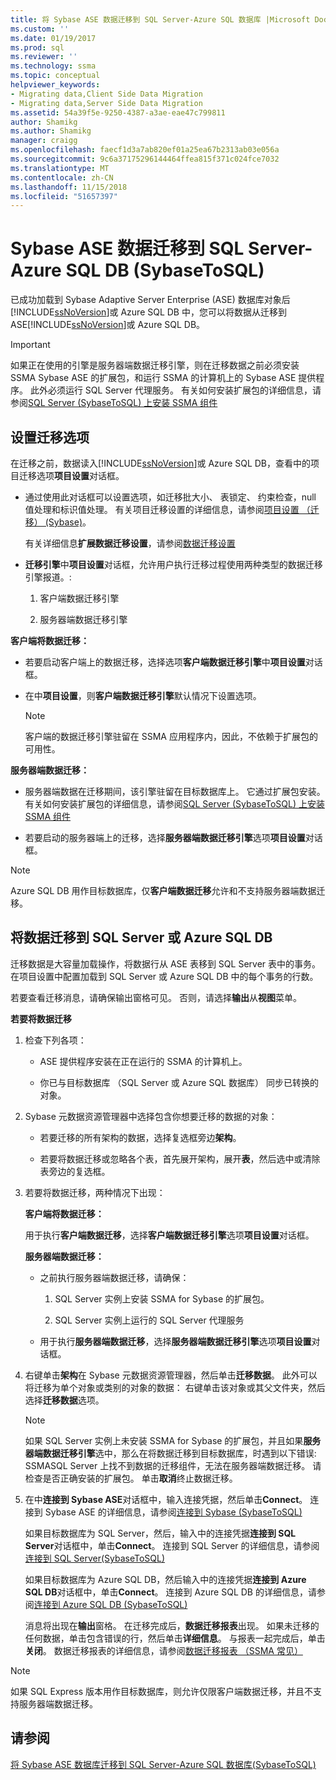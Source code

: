 ```yaml
---
title: 将 Sybase ASE 数据迁移到 SQL Server-Azure SQL 数据库 |Microsoft Docs
ms.custom: ''
ms.date: 01/19/2017
ms.prod: sql
ms.reviewer: ''
ms.technology: ssma
ms.topic: conceptual
helpviewer_keywords:
- Migrating data,Client Side Data Migration
- Migrating data,Server Side Data Migration
ms.assetid: 54a39f5e-9250-4387-a3ae-eae47c799811
author: Shamikg
ms.author: Shamikg
manager: craigg
ms.openlocfilehash: faecf1d3a7ab820ef01a25ea67b2313ab03e056a
ms.sourcegitcommit: 9c6a37175296144464ffea815f371c024fce7032
ms.translationtype: MT
ms.contentlocale: zh-CN
ms.lasthandoff: 11/15/2018
ms.locfileid: "51657397"
---
```

# <a name="migrating-sybase-ase-data-into-sql-server---azure-sql-db--sybasetosql"></a>Sybase ASE 数据迁移到 SQL Server-Azure SQL DB (SybaseToSQL)
已成功加载到 Sybase Adaptive Server Enterprise (ASE) 数据库对象后[!INCLUDE[ssNoVersion](../../includes/ssnoversion-md.md)]或 Azure SQL DB 中，您可以将数据从迁移到 ASE[!INCLUDE[ssNoVersion](../../includes/ssnoversion-md.md)]或 Azure SQL DB。  
  
> [!IMPORTANT]  
> 如果正在使用的引擎是服务器端数据迁移引擎，则在迁移数据之前必须安装 SSMA Sybase ASE 的扩展包，和运行 SSMA 的计算机上的 Sybase ASE 提供程序。 此外必须运行 SQL Server 代理服务。 有关如何安装扩展包的详细信息，请参阅[SQL Server (SybaseToSQL) 上安装 SSMA 组件](https://msdn.microsoft.com/5ad9e12c-2cdb-4dd2-8703-05a23242d19d)  
  
## <a name="setting-migration-options"></a>设置迁移选项  
在迁移之前，数据读入[!INCLUDE[ssNoVersion](../../includes/ssnoversion-md.md)]或 Azure SQL DB，查看中的项目迁移选项**项目设置**对话框。  
  
-   通过使用此对话框可以设置选项，如迁移批大小、 表锁定、 约束检查，null 值处理和标识值处理。 有关项目迁移设置的详细信息，请参阅[项目设置 （迁移） (Sybase)](https://msdn.microsoft.com/82f8857f-7ab1-4738-ab6e-b1e95ea94924)。  
  
    有关详细信息**扩展数据迁移设置**，请参阅[数据迁移设置](data-migration-settings-sybasetosql.md)  
  
-   **迁移引擎**中**项目设置**对话框，允许用户执行迁移过程使用两种类型的数据迁移引擎报道。:  
  
    1.  客户端数据迁移引擎  
  
    2.  服务器端数据迁移引擎  
  
**客户端将数据迁移：**  
  
-   若要启动客户端上的数据迁移，选择选项**客户端数据迁移引擎**中**项目设置**对话框。  
  
-   在中**项目设置**，则**客户端数据迁移引擎**默认情况下设置选项。  
  
    > [!NOTE]  
    > 客户端的数据迁移引擎驻留在 SSMA 应用程序内，因此，不依赖于扩展包的可用性。  
  
**服务器端数据迁移：**  
  
-   服务器端数据在迁移期间，该引擎驻留在目标数据库上。 它通过扩展包安装。 有关如何安装扩展包的详细信息，请参阅[SQL Server (SybaseToSQL) 上安装 SSMA 组件](https://msdn.microsoft.com/5ad9e12c-2cdb-4dd2-8703-05a23242d19d)  
  
-   若要启动的服务器端上的迁移，选择**服务器端数据迁移引擎**选项**项目设置**对话框。  
  
> [!NOTE]  
> Azure SQL DB 用作目标数据库，仅**客户端数据迁移**允许和不支持服务器端数据迁移。  
  
## <a name="migrating-data-to-sql-server-or-azure-sql-db"></a>将数据迁移到 SQL Server 或 Azure SQL DB  
迁移数据是大容量加载操作，将数据行从 ASE 表移到 SQL Server 表中的事务。 在项目设置中配置加载到 SQL Server 或 Azure SQL DB 中的每个事务的行数。  
  
若要查看迁移消息，请确保输出窗格可见。 否则，请选择**输出**从**视图**菜单。  
  
**若要将数据迁移**  
  
1.  检查下列各项：  
  
    -   ASE 提供程序安装在正在运行的 SSMA 的计算机上。  
  
    -   你已与目标数据库 （SQL Server 或 Azure SQL 数据库） 同步已转换的对象。  
  
2.  Sybase 元数据资源管理器中选择包含你想要迁移的数据的对象：  
  
    -   若要迁移的所有架构的数据，选择复选框旁边**架构**。  
  
    -   若要将数据迁移或忽略各个表，首先展开架构，展开**表**，然后选中或清除表旁边的复选框。  
  
3.  若要将数据迁移，两种情况下出现：  
  
    **客户端将数据迁移：**  
  
    用于执行**客户端数据迁移**，选择**客户端数据迁移引擎**选项**项目设置**对话框。  
  
    **服务器端数据迁移：**  
  
    -   之前执行服务器端数据迁移，请确保：  
  
        1.  SQL Server 实例上安装 SSMA for Sybase 的扩展包。  
  
        2.  SQL Server 实例上运行的 SQL Server 代理服务  
  
    -   用于执行**服务器端数据迁移**，选择**服务器端数据迁移引擎**选项**项目设置**对话框。  
  
4.  右键单击**架构**在 Sybase 元数据资源管理器，然后单击**迁移数据**。 此外可以将迁移为单个对象或类别的对象的数据： 右键单击该对象或其父文件夹，然后选择**迁移数据**选项。  
  
    > [!NOTE]  
    > 如果 SQL Server 实例上未安装 SSMA for Sybase 的扩展包，并且如果**服务器端数据迁移引擎**选中，那么在将数据迁移到目标数据库，时遇到以下错误: SSMASQL Server 上找不到数据的迁移组件，无法在服务器端数据迁移。 请检查是否正确安装的扩展包。 单击**取消**终止数据迁移。  
  
5.  在中**连接到 Sybase ASE**对话框中，输入连接凭据，然后单击**Connect**。 连接到 Sybase ASE 的详细信息，请参阅[连接到 Sybase &#40;SybaseToSQL&#41;](../../ssma/sybase/connect-to-sybase-sybasetosql.md)  
  
    如果目标数据库为 SQL Server，然后，输入中的连接凭据**连接到 SQL Server**对话框中，单击**Connect**。 连接到 SQL Server 的详细信息，请参阅[连接到 SQL Server(SybaseToSQL)](https://msdn.microsoft.com/dd368a1a-45b0-40e9-b4d3-5cdb48c26606)  
  
    如果目标数据库为 Azure SQL DB，然后输入中的连接凭据**连接到 Azure SQL DB**对话框中，单击**Connect**。 连接到 Azure SQL DB 的详细信息，请参阅[连接到 Azure SQL DB &#40;SybaseToSQL&#41;](../../ssma/sybase/connecting-to-azure-sql-db-sybasetosql.md)  
  
    消息将出现在**输出**窗格。 在迁移完成后，**数据迁移报表**出现。 如果未迁移的任何数据，单击包含错误的行，然后单击**详细信息**。 与报表一起完成后，单击**关闭**。 数据迁移报表的详细信息，请参阅[数据迁移报表 （SSMA 常见）](https://msdn.microsoft.com/bbfb9d88-5a98-4980-8d19-c5d78bd0d241)  
  
> [!NOTE]  
> 如果 SQL Express 版本用作目标数据库，则允许仅限客户端数据迁移，并且不支持服务器端数据迁移。  
  
## <a name="see-also"></a>请参阅  
[将 Sybase ASE 数据库迁移到 SQL Server-Azure SQL 数据库&#40;SybaseToSQL&#41;](../../ssma/sybase/migrating-sybase-ase-databases-to-sql-server-azure-sql-db-sybasetosql.md)  
  
